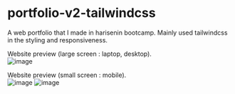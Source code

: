 # portfolio-v2-tailwindcss
A web portfolio that I made in harisenin bootcamp. Mainly used tailwindcss in the styling and responsiveness.

Website preview (large screen : laptop, desktop). <br>
![image](https://github.com/agungardneham/portfolio-v2/assets/126560650/dbcd1540-c31b-4d05-ad0d-9e2449c66647)


Website preview (small screen : mobile). <br>
![image](https://github.com/agungardneham/portfolio-v2/assets/126560650/5da38291-f38b-4239-8da8-8a7295e44c8b)
![image](https://github.com/agungardneham/portfolio-v2/assets/126560650/62261fca-91b0-475a-8cbd-c13512a9bb27)


